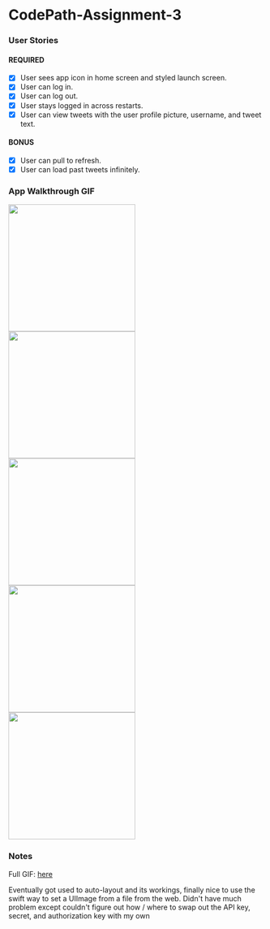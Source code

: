 # CodePath-Assignment-3

### User Stories

#### REQUIRED 
- [x] User sees app icon in home screen and styled launch screen.
- [x] User can log in.
- [x] User can log out.
- [x] User stays logged in across restarts.
- [x] User can view tweets with the user profile picture, username, and tweet text.

#### BONUS
- [x] User can pull to refresh.
- [x] User can load past tweets infinitely.

### App Walkthrough GIF

<img src="https://i.imgur.com/rh9XmTf.png" width=250><br>
<img src="https://i.imgur.com/rgb6Sxm.png" width=250><br>
<img src="https://i.imgur.com/jK4834W.png" width=250><br>
<img src="https://i.imgur.com/gD1GUWD.gif" width=250><br>
<img src="https://i.imgur.com/NrbALkL.gif" width=250><br>

### Notes
Full GIF: <a href = "https://i.imgur.com/U0mw51s.gif" target="_blank">here</a>

Eventually got used to auto-layout and its workings, finally nice to use the swift way to set a UIImage from a file from the web. Didn't have much problem except couldn't figure out how / where to swap out the API key, secret, and authorization key with my own
